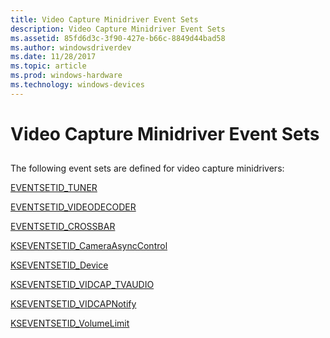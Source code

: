 ```yaml
---
title: Video Capture Minidriver Event Sets
description: Video Capture Minidriver Event Sets
ms.assetid: 85fd6d3c-3f90-427e-b66c-8849d44bad58
ms.author: windowsdriverdev
ms.date: 11/28/2017
ms.topic: article
ms.prod: windows-hardware
ms.technology: windows-devices
---
```


# Video Capture Minidriver Event Sets


## <span id="ddk_video_capture_minidriver_event_sets_ks"></span><span id="DDK_VIDEO_CAPTURE_MINIDRIVER_EVENT_SETS_KS"></span>


The following event sets are defined for video capture minidrivers:

[EVENTSETID\_TUNER](eventsetid-tuner.md)

[EVENTSETID\_VIDEODECODER](eventsetid-videodecoder.md)

[EVENTSETID\_CROSSBAR](eventsetid-crossbar.md)

[KSEVENTSETID\_CameraAsyncControl](kseventsetid-cameraasynccontrol.md)

[KSEVENTSETID\_Device](kseventsetid-device.md)

[KSEVENTSETID\_VIDCAP\_TVAUDIO](kseventsetid-vidcap-tvaudio.md)

[KSEVENTSETID\_VIDCAPNotify](kseventsetid-vidcapnotify.md)

[KSEVENTSETID\_VolumeLimit](kseventsetid-volumelimit.md)

 

 





